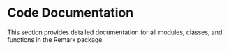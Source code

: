# Code Documentation

This section provides detailed documentation for all modules, classes, and functions in the Remarx package.
